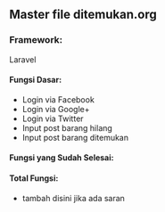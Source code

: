 ## Master file ditemukan.org

### Framework:
Laravel

#### Fungsi Dasar:
- Login via Facebook
- Login via Google+
- Login via Twitter
- Input post barang hilang
- Input post barang ditemukan

#### Fungsi yang Sudah Selesai:


#### Total Fungsi:
- tambah disini jika ada saran